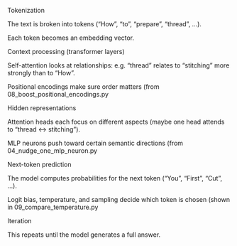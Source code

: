 Tokenization

The text is broken into tokens (“How”, “to”, “prepare”, “thread”, …).

Each token becomes an embedding vector.


Context processing (transformer layers)

Self-attention looks at relationships: e.g. “thread” relates to “stitching” more strongly than to “How”.

Positional encodings make sure order matters (from 08_boost_positional_encodings.py


Hidden representations

Attention heads each focus on different aspects (maybe one head attends to “thread ↔ stitching”).

MLP neurons push toward certain semantic directions (from 04_nudge_one_mlp_neuron.py


Next-token prediction

The model computes probabilities for the next token (“You”, “First”, “Cut”, …).

Logit bias, temperature, and sampling decide which token is chosen (shown in 09_compare_temperature.py


Iteration

This repeats until the model generates a full answer.
